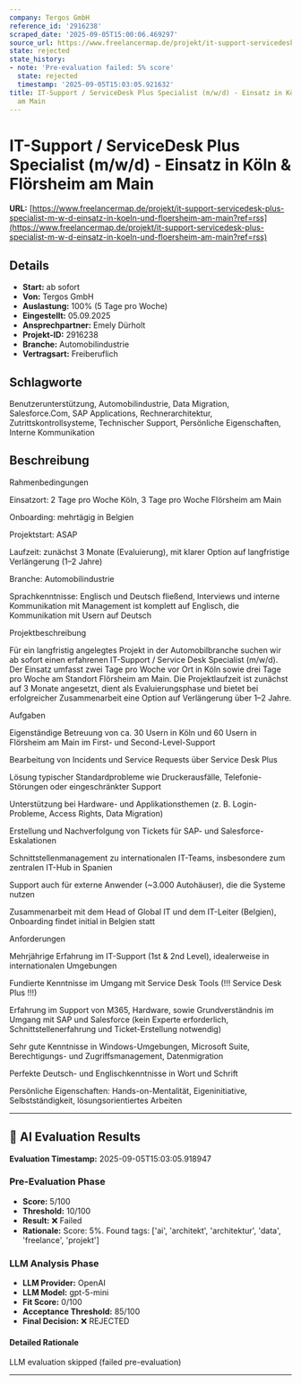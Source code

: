 ```yaml
---
company: Tergos GmbH
reference_id: '2916238'
scraped_date: '2025-09-05T15:00:06.469297'
source_url: https://www.freelancermap.de/projekt/it-support-servicedesk-plus-specialist-m-w-d-einsatz-in-koeln-und-floersheim-am-main?ref=rss
state: rejected
state_history:
- note: 'Pre-evaluation failed: 5% score'
  state: rejected
  timestamp: '2025-09-05T15:03:05.921632'
title: IT-Support / ServiceDesk Plus Specialist (m/w/d) - Einsatz in Köln & Flörsheim
  am Main
---
```



# IT-Support / ServiceDesk Plus Specialist (m/w/d) - Einsatz in Köln & Flörsheim am Main
**URL:** [https://www.freelancermap.de/projekt/it-support-servicedesk-plus-specialist-m-w-d-einsatz-in-koeln-und-floersheim-am-main?ref=rss](https://www.freelancermap.de/projekt/it-support-servicedesk-plus-specialist-m-w-d-einsatz-in-koeln-und-floersheim-am-main?ref=rss)
## Details
- **Start:** ab sofort
- **Von:** Tergos GmbH
- **Auslastung:** 100% (5 Tage pro Woche)
- **Eingestellt:** 05.09.2025
- **Ansprechpartner:** Emely Dürholt
- **Projekt-ID:** 2916238
- **Branche:** Automobilindustrie
- **Vertragsart:** Freiberuflich

## Schlagworte
Benutzerunterstützung, Automobilindustrie, Data Migration, Salesforce.Com, SAP Applications, Rechnerarchitektur, Zutrittskontrollsysteme, Technischer Support, Persönliche Eigenschaften, Interne Kommunikation

## Beschreibung
Rahmenbedingungen

Einsatzort: 2 Tage pro Woche Köln, 3 Tage pro Woche Flörsheim am Main

Onboarding: mehrtägig in Belgien

Projektstart: ASAP

Laufzeit: zunächst 3 Monate (Evaluierung), mit klarer Option auf langfristige Verlängerung (1–2 Jahre)

Branche: Automobilindustrie

Sprachkenntnisse: Englisch und Deutsch fließend, Interviews und interne Kommunikation mit Management ist komplett auf Englisch, die Kommunikation mit Usern auf Deutsch

Projektbeschreibung

Für ein langfristig angelegtes Projekt in der Automobilbranche suchen wir ab sofort einen erfahrenen IT-Support / Service Desk Specialist (m/w/d). Der Einsatz umfasst zwei Tage pro Woche vor Ort in Köln sowie drei Tage pro Woche am Standort Flörsheim am Main.
Die Projektlaufzeit ist zunächst auf 3 Monate angesetzt, dient als Evaluierungsphase und bietet bei erfolgreicher Zusammenarbeit eine Option auf Verlängerung über 1–2 Jahre.

Aufgaben

Eigenständige Betreuung von ca. 30 Usern in Köln und 60 Usern in Flörsheim am Main im First- und Second-Level-Support

Bearbeitung von Incidents und Service Requests über Service Desk Plus

Lösung typischer Standardprobleme wie Druckerausfälle, Telefonie-Störungen oder eingeschränkter Support

Unterstützung bei Hardware- und Applikationsthemen (z. B. Login-Probleme, Access Rights, Data Migration)

Erstellung und Nachverfolgung von Tickets für SAP- und Salesforce-Eskalationen

Schnittstellenmanagement zu internationalen IT-Teams, insbesondere zum zentralen IT-Hub in Spanien

Support auch für externe Anwender (~3.000 Autohäuser), die die Systeme nutzen

Zusammenarbeit mit dem Head of Global IT und dem IT-Leiter (Belgien), Onboarding findet initial in Belgien statt

Anforderungen

Mehrjährige Erfahrung im IT-Support (1st & 2nd Level), idealerweise in internationalen Umgebungen

Fundierte Kenntnisse im Umgang mit Service Desk Tools (!!! Service Desk Plus !!!)

Erfahrung im Support von M365, Hardware, sowie Grundverständnis im Umgang mit SAP und Salesforce (kein Experte erforderlich, Schnittstellenerfahrung und Ticket-Erstellung notwendig)

Sehr gute Kenntnisse in Windows-Umgebungen, Microsoft Suite, Berechtigungs- und Zugriffsmanagement, Datenmigration

Perfekte Deutsch- und Englischkenntnisse in Wort und Schrift

Persönliche Eigenschaften: Hands-on-Mentalität, Eigeninitiative, Selbstständigkeit, lösungsorientiertes Arbeiten

---

## 🤖 AI Evaluation Results

**Evaluation Timestamp:** 2025-09-05T15:03:05.918947

### Pre-Evaluation Phase
- **Score:** 5/100
- **Threshold:** 10/100
- **Result:** ❌ Failed
- **Rationale:** Score: 5%. Found tags: ['ai', 'architekt', 'architektur', 'data', 'freelance', 'projekt']

### LLM Analysis Phase
- **LLM Provider:** OpenAI
- **LLM Model:** gpt-5-mini
- **Fit Score:** 0/100
- **Acceptance Threshold:** 85/100
- **Final Decision:** ❌ REJECTED

#### Detailed Rationale
LLM evaluation skipped (failed pre-evaluation)

---

